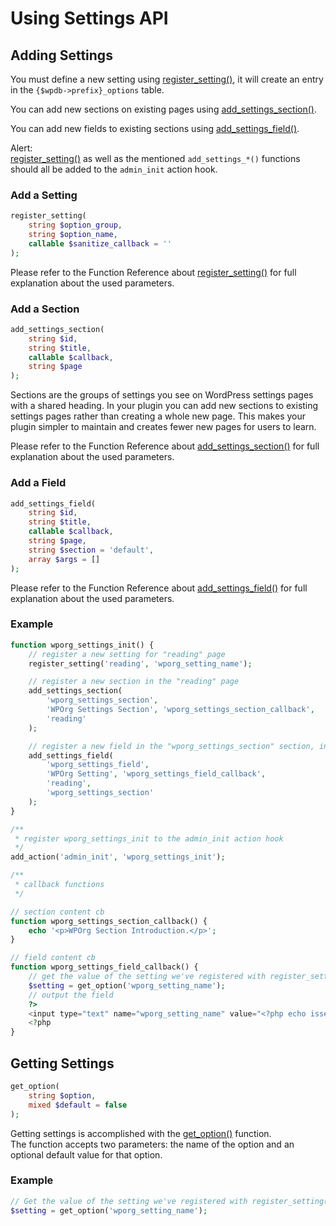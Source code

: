 # Using Settings API

## Adding Settings

You must define a new setting using [register\_setting()](https://developer.wordpress.org/reference/functions/register_setting/), it will create an entry in the `{$wpdb->prefix}_options` table.

You can add new sections on existing pages using [add\_settings\_section()](https://developer.wordpress.org/reference/functions/add_settings_section/).

You can add new fields to existing sections using [add\_settings\_field()](https://developer.wordpress.org/reference/functions/add_settings_field/).

Alert:  
[register\_setting()](https://developer.wordpress.org/reference/functions/register_setting/) as well as the mentioned `add_settings_*()` functions should all be added to the `admin_init` action hook.

### Add a Setting

```php
register_setting(
    string $option_group,
    string $option_name,
    callable $sanitize_callback = ''
);
```

Please refer to the Function Reference about [register\_setting()](https://developer.wordpress.org/reference/functions/register_setting/) for full explanation about the used parameters.

### Add a Section

```php
add_settings_section(
    string $id,
    string $title,
    callable $callback,
    string $page
);
```

Sections are the groups of settings you see on WordPress settings pages with a shared heading. In your plugin you can add new sections to existing settings pages rather than creating a whole new page. This makes your plugin simpler to maintain and creates fewer new pages for users to learn.

Please refer to the Function Reference about [add\_settings\_section()](https://developer.wordpress.org/reference/functions/add_settings_section/) for full explanation about the used parameters.

### Add a Field

```php
add_settings_field(
    string $id,
    string $title,
    callable $callback,
    string $page,
    string $section = 'default',
    array $args = []
);
```

Please refer to the Function Reference about [add\_settings\_field()](https://developer.wordpress.org/reference/functions/add_settings_field/) for full explanation about the used parameters.

### Example

```php
function wporg_settings_init() {
	// register a new setting for "reading" page
	register_setting('reading', 'wporg_setting_name');

	// register a new section in the "reading" page
	add_settings_section(
		'wporg_settings_section',
		'WPOrg Settings Section', 'wporg_settings_section_callback',
		'reading'
	);

	// register a new field in the "wporg_settings_section" section, inside the "reading" page
	add_settings_field(
		'wporg_settings_field',
		'WPOrg Setting', 'wporg_settings_field_callback',
		'reading',
		'wporg_settings_section'
	);
}

/**
 * register wporg_settings_init to the admin_init action hook
 */
add_action('admin_init', 'wporg_settings_init');

/**
 * callback functions
 */

// section content cb
function wporg_settings_section_callback() {
	echo '<p>WPOrg Section Introduction.</p>';
}

// field content cb
function wporg_settings_field_callback() {
	// get the value of the setting we've registered with register_setting()
	$setting = get_option('wporg_setting_name');
	// output the field
	?>
	<input type="text" name="wporg_setting_name" value="<?php echo isset( $setting ) ? esc_attr( $setting ) : ''; ?>">
    <?php
}
```

## Getting Settings

```php
get_option(
    string $option,
    mixed $default = false
);
```

Getting settings is accomplished with the [get\_option()](https://developer.wordpress.org/reference/functions/get_option/) function.  
The function accepts two parameters: the name of the option and an optional default value for that option.

### Example

```php
// Get the value of the setting we've registered with register_setting()
$setting = get_option('wporg_setting_name');
```